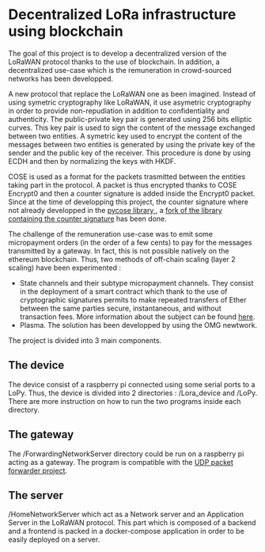 # Decentralized LoRa infrastructure using blockchain

The goal of this project is to develop a decentralized version of the LoRaWAN protocol thanks to the use of blockchain. In addition, a decentralized use-case which is the remuneration in crowd-sourced networks has been developped.

A new protocol that replace the LoRaWAN one as been imagined. Instead of using symetric cryptography like LoRaWAN, it use asymetric cryptography in order to provide non-repudiation in addition to confidentiality and authenticity. The public-private key pair is generated using 256 bits elliptic curves. This key pair is used to sign the content of the message exchanged between two entities. A symetric key used to encrypt the content of the messages between two entities is generated by using the private key of the sender and the public key of the receiver. This procedure is done by using ECDH and then by normalizing the keys with HKDF.

COSE is used as a format for the packets trasmitted between the entities taking part in the protocol. A packet is thus encrypted thanks to COSE Encrypt0 and then a counter signature is added inside the Encrypt0 packet. Since at the time of developping this project, the counter signature where not already developped in the [pycose library ](https://github.com/TimothyClaeys/pycose), a [fork of the library containing the counter signature](https://github.com/inefix/pycose) has been done.

The challenge of the remuneration use-case was to emit some micropayment orders (in the order of a few cents) to pay for the messages transmitted by a gateway. In fact, this is not possible natively on the ethereum blockchain. Thus, two methods of off-chain scaling (layer 2 scaling) have been experimented :
* State channels and their subtype micropayment channels. They consist in the deployment of a smart contract which thank to the use of cryptographic signatures permits to make repeated transfers of Ether between the same parties secure, instantaneous, and without transaction fees. More information about the subject can be found [here](https://docs.soliditylang.org/en/v0.5.3/solidity-by-example.html).
* Plasma. The solution has been developped by using the OMG newtwork.

The project is divided into 3 main components.

## The device

The device consist of a raspberry pi connected using some serial ports to a LoPy. Thus, the device is divided into 2 directories : /Lora_device and /LoPy. There are more instruction on how to run the two programs inside each directory.


## The gateway

The /ForwardingNetworkServer directory could be run on a raspberry pi acting as a gateway. The program is compatible with the [UDP packet forwarder project](https://github.com/Lora-net/packet_forwarder).


## The server

/HomeNetworkServer which act as a Network server and an Application Server in the LoRaWAN protocol. This part which is composed of a backend and a frontend is packed in a docker-compose application in order to be easily deployed on a server.
